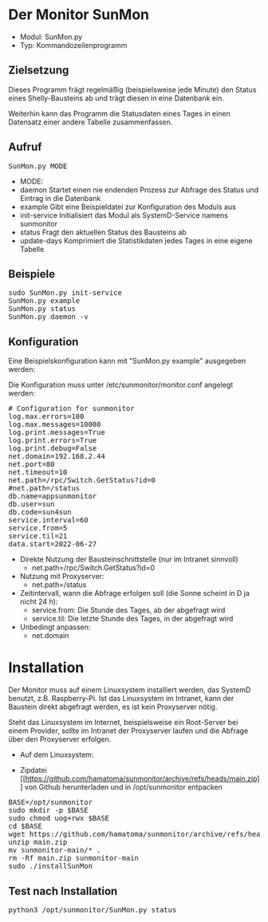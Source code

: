 # Der Monitor SunMon 
* Modul: SunMon.py
* Typ: Kommandozeilenprogramm

## Zielsetzung
Dieses Programm frägt regelmäßig (beispielsweise jede Minute) den Status eines Shelly-Bausteins ab und trägt diesen in
eine Datenbank ein.

Weiterhin kann das Programm die Statusdaten eines Tages in einen Datensatz einer andere Tabelle zusammenfassen.

## Aufruf
<pre>
SunMon.py MODE
</pre>
* MODE:
 * daemon Startet einen nie endenden Prozess zur Abfrage des Status und Eintrag in die Datenbank
 * example Gibt eine Beispieldatei zur Konfiguration des Moduls aus
 * init-service Initialisiert das Modul als SystemD-Service namens sunmonitor
 * status Fragt den aktuellen Status des Bausteins ab
 * update-days Komprimiert die Statistikdaten jedes Tages in eine eigene Tabelle

## Beispiele
<pre>
sudo SunMon.py init-service
SunMon.py example
SunMon.py status
SunMon.py daemon -v
</pre>

## Konfiguration
Eine Beispielskonfiguration kann mit "SunMon.py example" ausgegeben werden:

Die Konfiguration muss unter /etc/sunmonitor/monitor.conf angelegt werden:
<pre>
# Configuration for sunmonitor
log.max.errors=100
log.max.messages=10000
log.print.messages=True
log.print.errors=True
log.print.debug=False
net.domain=192.168.2.44
net.port=80
net.timeout=10
net.path=/rpc/Switch.GetStatus?id=0
#net.path=/status
db.name=appsunmonitor
db.user=sun
db.code=sun4sun
service.interval=60
service.from=5
service.til=21
data.start=2022-06-27
</pre>
* Direkte Nutzung der Bausteinschnittstelle (nur im Intranet sinnvoll)
  * net.path=/rpc/Switch.GetStatus?id=0
* Nutzung mit Proxyserver:
  * net.path=/status
* Zeitintervall, wann die Abfrage erfolgen soll (die Sonne scheint in D ja nicht 24 h):
  * service.from: Die Stunde des Tages, ab der abgefragt wird
  * service.til: Die letzte Stunde des Tages, in der abgefragt wird
* Unbedingt anpassen:
  * net.domain

# Installation
Der Monitor muss auf einem Linuxsystem installiert werden, das SystemD benutzt, z.B. Raspberry-Pi.
Ist das Linuxsystem im Intranet, kann der Baustein direkt abgefragt werden, es ist kein Proxyserver nötig.

Steht das Linuxsystem im Internet, beispielsweise ein Root-Server bei einem Provider, sollte im Intranet der Proxyserver laufen 
und die Abfrage über den Proxyserver erfolgen.

* Auf dem Linuxsystem:

* Zipdatei [[https://github.com/hamatoma/sunmonitor/archive/refs/heads/main.zip]] von Github herunterladen und in /opt/sunmonitor entpacken
<pre>
BASE=/opt/sunmonitor
sudo mkdir -p $BASE
sudo chmod uog+rwx $BASE
cd $BASE
wget https://github.com/hamatoma/sunmonitor/archive/refs/heads/main.zip
unzip main.zip
mv sunmonitor-main/* .
rm -Rf main.zip sunmonitor-main
sudo ./installSunMon 
</pre>

## Test nach Installation
<pre>
python3 /opt/sunmonitor/SunMon.py status
</pre>


